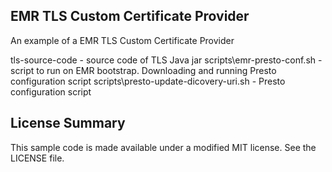 ## EMR TLS Custom Certificate Provider

An example of a EMR TLS Custom Certificate Provider

tls-source-code - source code of TLS Java jar
scripts\emr-presto-conf.sh - script to run on EMR bootstrap. Downloading and running Presto configuration script
scripts\presto-update-dicovery-uri.sh - Presto configuration script

## License Summary

This sample code is made available under a modified MIT license. See the LICENSE file.
